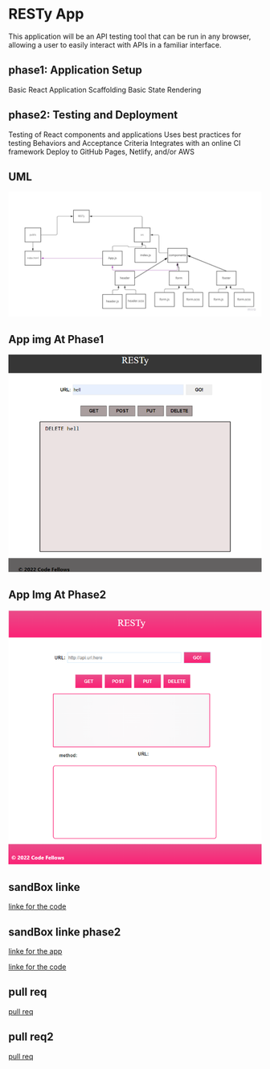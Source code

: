 # RESTy App
This application will be an API testing tool that can be run in any browser, allowing a user to easily interact with APIs in a familiar interface.

## phase1:  Application Setup
Basic React Application
Scaffolding
Basic State
Rendering

## phase2: Testing and Deployment
Testing of React components and applications
Uses best practices for testing Behaviors and Acceptance Criteria
Integrates with an online CI framework
Deploy to GitHub Pages, Netlify, and/or AWS


## UML 
![uml](./uml/uml.jpg)

## App img At Phase1
![img](./uml/RESTy%20App.png)

## App Img At Phase2
![img](./uml/RESTy2.png)
## sandBox linke
[linke for the code](https://codesandbox.io/s/dazzling-shadow-g90cwv?file=/src/components/form/form.js)

## sandBox linke phase2
[linke for the app](https://qxb13h.csb.app/)

[linke for the code](https://codesandbox.io/s/resty-qxb13h)

## pull req
[pull req](https://github.com/hala277/resty/pull/1)

## pull req2
[pull req](https://github.com/hala277/resty/pull/5)
